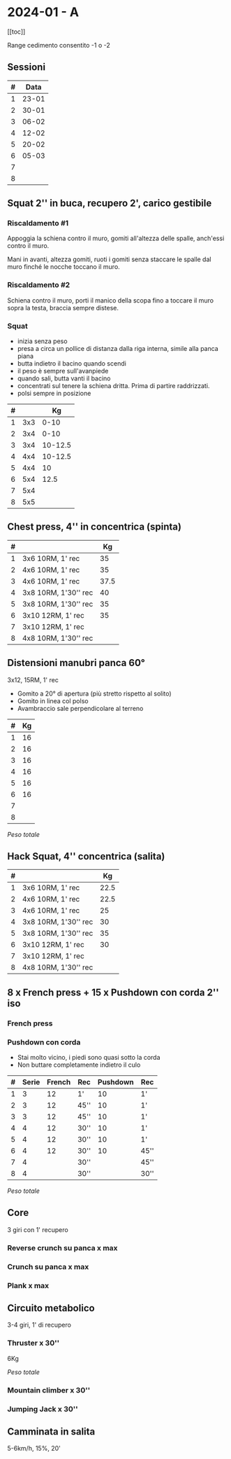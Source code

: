 # 2024-01 - A

[[toc]]

Range cedimento consentito -1 o -2

## Sessioni

| #   | Data  |
| --- | ----- |
| 1   | 23-01 |
| 2   | 30-01 |
| 3   | 06-02 |
| 4   | 12-02 |
| 5   | 20-02 |
| 6   | 05-03 |
| 7   |       |
| 8   |       |

## Squat 2'' in buca, recupero 2', carico gestibile

### Riscaldamento #1

Appoggia la schiena contro il muro, gomiti all'altezza delle spalle, anch'essi contro il muro.

Mani in avanti, altezza gomiti, ruoti i gomiti senza staccare le spalle dal muro finché le nocche toccano il muro.

### Riscaldamento #2

Schiena contro il muro, porti il manico della scopa fino a toccare il muro sopra la testa, braccia sempre distese.

### Squat

- inizia senza peso
- presa a circa un pollice di distanza dalla riga interna, simile alla panca piana
- butta indietro il bacino quando scendi
- il peso è sempre sull'avanpiede
- quando sali, butta vanti il bacino
- concentrati sul tenere la schiena dritta. Prima di partire raddrizzati.
- polsi sempre in posizione

| #   |     | Kg      |
| --- | --- | ------- |
| 1   | 3x3 | 0-10    |
| 2   | 3x4 | 0-10    |
| 3   | 3x4 | 10-12.5 |
| 4   | 4x4 | 10-12.5 |
| 5   | 4x4 | 10      |
| 6   | 5x4 | 12.5    |
| 7   | 5x4 |         |
| 8   | 5x5 |         |

## Chest press, 4'' in concentrica (spinta)

| #   |                      | Kg   |
| --- | -------------------- | ---- |
| 1   | 3x6 10RM, 1' rec     | 35   |
| 2   | 4x6 10RM, 1' rec     | 35   |
| 3   | 4x6 10RM, 1' rec     | 37.5 |
| 4   | 3x8 10RM, 1'30'' rec | 40   |
| 5   | 3x8 10RM, 1'30'' rec | 35   |
| 6   | 3x10 12RM, 1' rec    | 35   |
| 7   | 3x10 12RM, 1' rec    |      |
| 8   | 4x8 10RM, 1'30'' rec |      |

## Distensioni manubri panca 60°

3x12, 15RM, 1' rec

- Gomito a 20° di apertura (più stretto rispetto al solito)
- Gomito in linea col polso
- Avambraccio sale perpendicolare al terreno

| #   | Kg  |
| --- | --- |
| 1   | 16  |
| 2   | 16  |
| 3   | 16  |
| 4   | 16  |
| 5   | 16  |
| 6   | 16  |
| 7   |     |
| 8   |     |

*Peso totale*

## Hack Squat, 4'' concentrica (salita)

| #   |                      | Kg   |
| --- | -------------------- | ---- |
| 1   | 3x6 10RM, 1' rec     | 22.5 |
| 2   | 4x6 10RM, 1' rec     | 22.5 |
| 3   | 4x6 10RM, 1' rec     | 25   |
| 4   | 3x8 10RM, 1'30'' rec | 30   |
| 5   | 3x8 10RM, 1'30'' rec | 35   |
| 6   | 3x10 12RM, 1' rec    | 30   |
| 7   | 3x10 12RM, 1' rec    |      |
| 8   | 4x8 10RM, 1'30'' rec |      |

## 8 x French press + 15 x Pushdown con corda 2'' iso

### French press

### Pushdown con corda

- Stai molto vicino, i piedi sono quasi sotto la corda
- Non buttare completamente indietro il culo

| #   | Serie | French | Rec  | Pushdown | Rec  |
| --- | ----- | ------ | ---- | -------- | ---- |
| 1   | 3     | 12     | 1'   | 10       | 1'   |
| 2   | 3     | 12     | 45'' | 10       | 1'   |
| 3   | 3     | 12     | 45'' | 10       | 1'   |
| 4   | 4     | 12     | 30'' | 10       | 1'   |
| 5   | 4     | 12     | 30'' | 10       | 1'   |
| 6   | 4     | 12     | 30'' | 10       | 45'' |
| 7   | 4     |        | 30'' |          | 45'' |
| 8   | 4     |        | 30'' |          | 30'' |

*Peso totale*

## Core

3 giri con 1' recupero

### Reverse crunch su panca x max

### Crunch su panca x max

### Plank x max

## Circuito metabolico

3-4 giri, 1' di recupero

### Thruster x 30''

6Kg

*Peso totale*

### Mountain climber x 30''

### Jumping Jack x 30''

## Camminata in salita

5-6km/h, 15%, 20'
